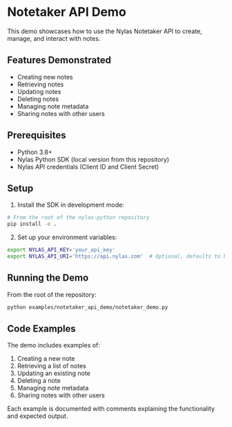 # Notetaker API Demo

This demo showcases how to use the Nylas Notetaker API to create, manage, and interact with notes.

## Features Demonstrated

- Creating new notes
- Retrieving notes
- Updating notes
- Deleting notes
- Managing note metadata
- Sharing notes with other users

## Prerequisites

- Python 3.8+
- Nylas Python SDK (local version from this repository)
- Nylas API credentials (Client ID and Client Secret)

## Setup

1. Install the SDK in development mode:
```bash
# From the root of the nylas-python repository
pip install -e .
```

2. Set up your environment variables:
```bash
export NYLAS_API_KEY='your_api_key'
export NYLAS_API_URI='https://api.nylas.com'  # Optional, defaults to https://api.nylas.com
```

## Running the Demo

From the root of the repository:
```bash
python examples/notetaker_api_demo/notetaker_demo.py
```

## Code Examples

The demo includes examples of:

1. Creating a new note
2. Retrieving a list of notes
3. Updating an existing note
4. Deleting a note
5. Managing note metadata
6. Sharing notes with other users

Each example is documented with comments explaining the functionality and expected output. 